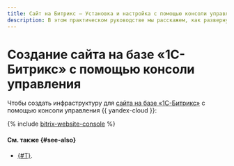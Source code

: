 ```yaml
---
title: Сайт на Битрикс – Установка и настройка с помощью консоли управления
description: В этом практическом руководстве мы расскажем, как развернуть и настроить сайт на Битрикс (Bitrix) в облаке с помощью консоли управления. 1С-Битрикс — это система управления сайтами и веб-проектами от компании 1С-Битрикс. С его помощью вы можете управлять структурой и содержимым вашего сайта, не обладая специальными знаниями программирования и верстки.
---
```


# Создание сайта на базе «1С-Битрикс» с помощью консоли управления

Чтобы создать инфраструктуру для [сайта на базе «1С-Битрикс»](index.md) c помощью консоли управления {{ yandex-cloud }}:

{% include [bitrix-website-console](../../../_tutorials/applied/bitrix-website-console.md) %}

#### См. также {#see-also}

* [{#T}](terraform.md).